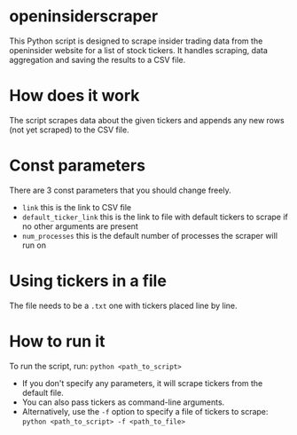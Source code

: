 # openinsiderscraper

This Python script is designed to scrape insider trading data from the openinsider website for a list of stock tickers. It handles scraping, data aggregation and saving the results to a CSV file.

# How does it work

The script scrapes data about the given tickers and appends any new rows (not yet scraped) to the CSV file.

# Const parameters

There are 3 const parameters that you should change freely.
- `link` this is the link to CSV file
- `default_ticker_link` this is the link to file with default tickers to scrape if no other arguments are present
- `num_processes` this is the default number of processes the scraper will run on

# Using tickers in a file

The file needs to be a `.txt` one with tickers placed line by line.

# How to run it

To run the script, run: `python <path_to_script>`
- If you don't specify any parameters, it will scrape tickers from the default file.
- You can also pass tickers as command-line arguments.
- Alternatively, use the `-f` option to specify a file of tickers to scrape: `python <path_to_script> -f <path_to_file>`



